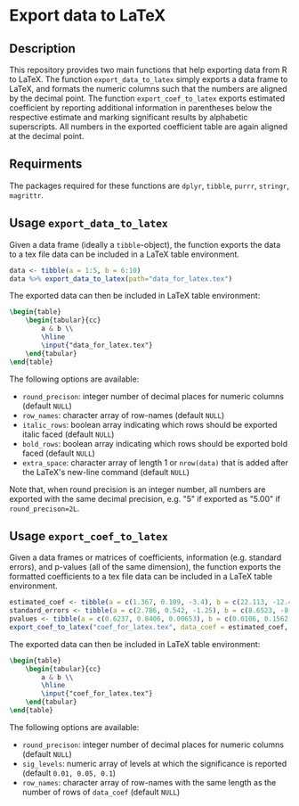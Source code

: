 # Export data to LaTeX
## Description
This repository provides two main functions that help exporting data from R to LaTeX. 
The function `export_data_to_latex` simply exports a data frame to LaTeX, and formats 
the numeric columns such that the numbers are aligned by the decimal point. 
The function `export_coef_to_latex` exports estimated coefficient by reporting additional 
information in parentheses below the respective estimate and marking significant results 
by alphabetic superscripts. All numbers in the exported coefficient table are again 
aligned at the decimal point.

## Requirments
The packages required for these functions are `dplyr`, `tibble`, `purrr`, `stringr`, `magrittr`.

## Usage `export_data_to_latex`
Given a data frame (ideally a `tibble`-object), the function exports the data to a tex file data can be included in a 
LaTeX table environment.   
```R
data <- tibble(a = 1:5, b = 6:10)
data %>% export_data_to_latex(path="data_for_latex.tex")
```
The exported data can then be included in LaTeX table environment:
```latex
\begin{table}
    \begin{tabular}{cc}
        a & b \\
        \hline
        \input{"data_for_latex.tex"}
    \end{tabular}
\end{table}
```
The following options are available:
* `round_precison`: integer number of decimal places for numeric columns (default `NULL`)
* `row_names`: character array of row-names (default `NULL`)
* `italic_rows`: boolean array indicating which rows should be exported italic faced (default `NULL`)
* `bold_rows`: boolean array indicating which rows should be exported bold faced (default `NULL`)
* `extra_space`: character array of length 1 or `nrow(data)` that is added after the LaTeX's new-line command (default `NULL`)

Note that, when round precision is an integer number, all numbers are exported with the same decimal precision, e.g.
"5" if exported as "5.00" if `round_precison=2L`.

## Usage `export_coef_to_latex`
Given a data frames or matrices of coefficients, information (e.g. standard errors), and p-values (all of the same dimension), 
the function exports the formatted coefficients to a tex file data can be included in a 
LaTeX table environment.
```R
estimated_coef <- tibble(a = c(1.367, 0.109, -3.4), b = c(22.113, -12.4, 5.34))
standard_errors <- tibble(a = c(2.786, 0.542, -1.25), b = c(8.6523, -8.745, 2.94))
pvalues <- tibble(a = c(0.6237, 0.8406, 0.00653), b = c(0.0106, 0.1562, 0.06932))
export_coef_to_latex("coef_for_latex.tex", data_coef = estimated_coef, data_info = standard_errors, data_sig = pvalues)
```
The exported data can then be included in LaTeX table environment:
```latex
\begin{table}
    \begin{tabular}{cc}
        a & b \\
        \hline
        \input{"coef_for_latex.tex"}
    \end{tabular}
\end{table}
```
The following options are available:
* `round_precison`: integer number of decimal places for numeric columns (default `NULL`)
* `sig_levels`: numeric array of levels at which the significance is reported (default `0.01, 0.05, 0.1`)
* `row_names`: character array of row-names with the same length as the number of rows of `data_coef` (default `NULL`)


